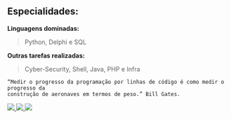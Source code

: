 ## Especialidades:


**Linguagens dominadas:**
> Python, Delphi e SQL


**Outras tarefas realizadas:**
> Cyber-Security, Shell, Java, PHP e Infra


```
“Medir o progresso da programação por linhas de código é como medir o progresso da 
construção de aeronaves em termos de peso.” Bill Gates.
```



<p align="left">
  <a href="https://t.me/jonathan_mssm" alt="Telegram">
    <img src="https://img.shields.io/badge/-Telegram-1C1C1C?style=for-the-badge&logo=Telegram&logoColor=00FFFF&link=https://t.me/jonathan_mssm"/>
  </a>
  
  <a href="https://www.linkedin.com/in/jonathan-scheibel/" alt="Linkedin">
    <img src="https://img.shields.io/badge/-Linkedin-1C1C1C?style=for-the-badge&logo=Linkedin&logoColor=00FFFF&link=https://www.linkedin.com/in/jonathan-scheibel"/>
  </a>
  
  <a href="https://jonathanscheibel.github.io/" alt="Blog">
    <img src="https://img.shields.io/badge/-Blog-1C1C1C?style=for-the-badge&logo=Github&logoColor=00FFFF&link=https://jonathanscheibel.github.io/"/>
  </a>
</p>  

